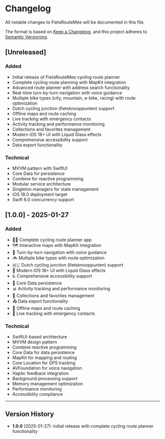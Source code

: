 # Changelog

All notable changes to FietsRouteMee will be documented in this file.

The format is based on [Keep a Changelog](https://keepachangelog.com/en/1.0.0/),
and this project adheres to [Semantic Versioning](https://semver.org/spec/v2.0.0.html).

## [Unreleased]

### Added
- Initial release of FietsRouteMee cycling route planner
- Complete cycling route planning with MapKit integration
- Advanced route planner with address search functionality
- Real-time turn-by-turn navigation with voice guidance
- Multiple bike types (city, mountain, e-bike, racing) with route optimization
- Dutch cycling junction (fietsknooppunten) support
- Offline maps and route caching
- Live tracking with emergency contacts
- Activity tracking and performance monitoring
- Collections and favorites management
- Modern iOS 18+ UI with Liquid Glass effects
- Comprehensive accessibility support
- Data export functionality

### Technical
- MVVM pattern with SwiftUI
- Core Data for persistence
- Combine for reactive programming
- Modular service architecture
- Singleton managers for state management
- iOS 18.0 deployment target
- Swift 6.0 concurrency support

## [1.0.0] - 2025-01-27

### Added
- 🚴‍♂️ Complete cycling route planner app
- 🗺️ Interactive maps with MapKit integration
- 🧭 Turn-by-turn navigation with voice guidance
- 🚲 Multiple bike types with route optimization
- 🇳🇱 Dutch cycling junction (fietsknooppunten) support
- 📱 Modern iOS 18+ UI with Liquid Glass effects
- ♿ Comprehensive accessibility support
- 💾 Core Data persistence
- 📊 Activity tracking and performance monitoring
- 🎯 Collections and favorites management
- 📤 Data export functionality
- 🔄 Offline maps and route caching
- 📍 Live tracking with emergency contacts

### Technical
- SwiftUI-based architecture
- MVVM design pattern
- Combine reactive programming
- Core Data for data persistence
- MapKit for mapping and routing
- Core Location for GPS tracking
- AVFoundation for voice navigation
- Haptic feedback integration
- Background processing support
- Memory management optimization
- Performance monitoring
- Accessibility compliance

---

## Version History

- **1.0.0** (2025-01-27): Initial release with complete cycling route planner functionality
